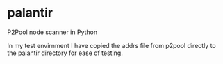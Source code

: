 palantir
========

P2Pool node scanner in Python 

In my test envirnment I have copied the addrs file from p2pool directly to the palantir directory for ease of testing.

